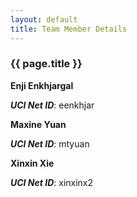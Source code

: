 ```yaml
---
layout: default
title: Team Member Details
---
```


### {{ page.title }} ###


**Enji Enkhjargal**

***UCI Net ID***: eenkhjar

**Maxine Yuan**

***UCI Net ID***: mtyuan

**Xinxin Xie**

***UCI Net ID***: xinxinx2
